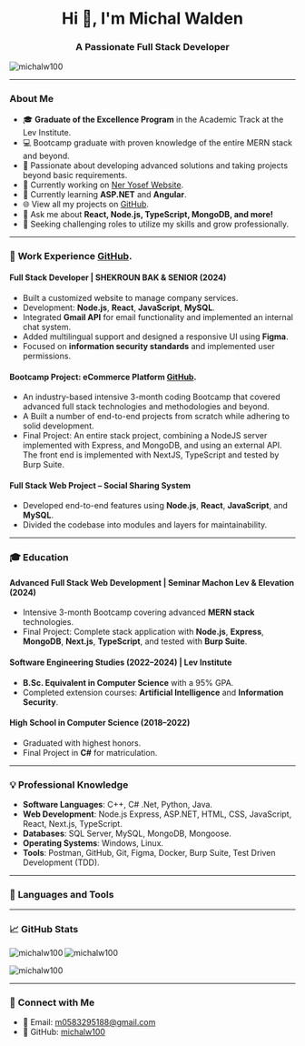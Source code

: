 <h1 align="center">Hi 👋, I'm Michal Walden</h1>
<h3 align="center">A Passionate Full Stack Developer</h3>

<p align="left"> <img src="https://komarev.com/ghpvc/?username=michalw100&label=Profile%20views&color=0e75b6&style=flat" alt="michalw100" /> </p>

---

### About Me
- 🎓 **Graduate of the Excellence Program** in the Academic Track at the Lev Institute.  
- 💻 Bootcamp graduate with proven knowledge of the entire MERN stack and beyond.  
- 🌟 Passionate about developing advanced solutions and taking projects beyond basic requirements.  
- 🔭 Currently working on [Ner Yosef Website](https://github.com/michalw100/NerYosefWebsite).  
- 🌱 Currently learning **ASP.NET** and **Angular**.  
- 🌐 View all my projects on [GitHub](https://github.com/michalw100?tab=repositories).  
- 💬 Ask me about **React, Node.js, TypeScript, MongoDB, and more!**  
- 🚀 Seeking challenging roles to utilize my skills and grow professionally.  

---

### 🏢 **Work Experience**   [GitHub](https://github.com/michalw100/E2E-FINAL-PROJECT).
#### **Full Stack Developer | SHEKROUN BAK & SENIOR (2024)** 
- Built a customized website to manage company services.
- Development: **Node.js**, **React**, **JavaScript**, **MySQL**.
- Integrated **Gmail API** for email functionality and implemented an internal chat system.
- Added multilingual support and designed a responsive UI using **Figma**.
- Focused on **information security standards** and implemented user permissions.

#### **Bootcamp Project: eCommerce Platform**   [GitHub](https://github.com/eCommerce2580/Project).
- An industry-based intensive 3-month coding Bootcamp that covered advanced full stack technologies and 
methodologies and beyond. 
- A Built a number of end-to-end projects from scratch while adhering to solid development. 
- Final Project: An entire stack project, combining a NodeJS server implemented with Express, and MongoDB, 
and using an external API. The front end is implemented with NextJS, TypeScript and tested by Burp Suite. 

#### **Full Stack Web Project – Social Sharing System**
- Developed end-to-end features using **Node.js**, **React**, **JavaScript**, and **MySQL**.
- Divided the codebase into modules and layers for maintainability.

---

### 🎓 **Education**
#### **Advanced Full Stack Web Development | Seminar Machon Lev & Elevation (2024)**
- Intensive 3-month Bootcamp covering advanced **MERN stack** technologies.
- Final Project: Complete stack application with **Node.js**, **Express**, **MongoDB**, **Next.js**, **TypeScript**, and tested with **Burp Suite**.

#### **Software Engineering Studies (2022–2024) | Lev Institute**
- **B.Sc. Equivalent in Computer Science** with a 95% GPA.
- Completed extension courses: **Artificial Intelligence** and **Information Security**.

#### **High School in Computer Science (2018–2022)**
- Graduated with highest honors.
- Final Project in **C#** for matriculation.

---

### 💡 **Professional Knowledge**
- **Software Languages**: C++, C# .Net, Python, Java.
- **Web Development**: Node.js Express, ASP.NET, HTML, CSS, JavaScript, React, Next.js, TypeScript.
- **Databases**: SQL Server, MySQL, MongoDB, Mongoose.
- **Operating Systems**: Windows, Linux.
- **Tools**: Postman, GitHub, Git, Figma, Docker, Burp Suite, Test Driven Development (TDD).

---

### 🌟 **Languages and Tools**
<p align="left">
  <!-- Add the icons section here as needed -->
</p>

---

### 📈 **GitHub Stats**
<p>
  <img align="left" src="https://github-readme-stats.vercel.app/api/top-langs?username=michalw100&show_icons=true&locale=en&layout=compact" alt="michalw100" />
</p>
<p>
  <img align="center" src="https://github-readme-stats.vercel.app/api?username=michalw100&show_icons=true&locale=en" alt="michalw100" />
</p>
<p>
  <img align="center" src="https://github-readme-streak-stats.herokuapp.com/?user=michalw100&" alt="michalw100" />
</p>

---

### 🤝 **Connect with Me**
- 📧 Email: [m0583295188@gmail.com](mailto:m0583295188@gmail.com)
- 💼 GitHub: [michalw100](https://github.com/michalw100)
